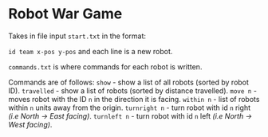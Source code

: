 # Robot War Game

Takes in file input `start.txt` in the format:

`id team x-pos y-pos` and each line is a new robot.

`commands.txt` is where commands for each robot is written.

Commands are of follows:
`show` - show a list of all robots (sorted by robot ID).
`travelled` - show a list of robots (sorted by distance travelled).
`move n` - moves robot with the ID `n` in the direction it is facing.
`within n` - list of robots within `n` units away from the origin.
`turnright n` - turn robot with id `n` right *(i.e North -> East facing)*.
`turnleft n` - turn robot with id `n` left *(i.e North -> West facing)*.
